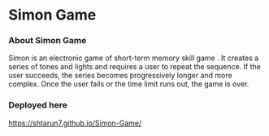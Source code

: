 # Simon Game

### About Simon Game
Simon is an electronic game of short-term memory skill game .
It creates a series of tones and lights and requires a user to repeat the sequence.
If the user succeeds, the series becomes progressively longer and more complex. 
Once the user fails or the time limit runs out, the game is over.

### Deployed here
https://shtarun7.github.io/Simon-Game/
